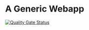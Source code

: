 # A Generic Webapp
[![Quality Gate Status](https://sonarcloud.io/api/project_badges/measure?project=ISEAGE-ISU_genaric_webapp&metric=alert_status)](https://sonarcloud.io/dashboard?id=ISEAGE-ISU_genaric_webapp)
